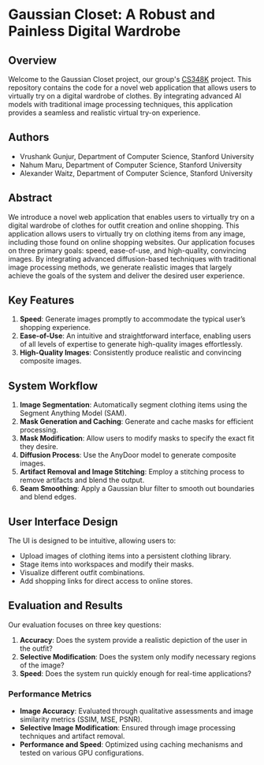 # Gaussian Closet: A Robust and Painless Digital Wardrobe

## Overview
Welcome to the Gaussian Closet project, our group's [CS348K](https://gfxcourses.stanford.edu/cs348k/spring24) project. This repository contains the code for a novel web application that allows users to virtually try on a digital wardrobe of clothes. By integrating advanced AI models with traditional image processing techniques, this application provides a seamless and realistic virtual try-on experience.

## Authors
- Vrushank Gunjur, Department of Computer Science, Stanford University
- Nahum Maru, Department of Computer Science, Stanford University
- Alexander Waitz, Department of Computer Science, Stanford University

## Abstract
We introduce a novel web application that enables users to virtually try on a digital wardrobe of clothes for outfit creation and online shopping. This application allows users to virtually try on clothing items from any image, including those found on online shopping websites. Our application focuses on three primary goals: speed, ease-of-use, and high-quality, convincing images. By integrating advanced diffusion-based techniques with traditional image processing methods, we generate realistic images that largely achieve the goals of the system and deliver the desired user experience.

## Key Features
1. **Speed**: Generate images promptly to accommodate the typical user’s shopping experience.
2. **Ease-of-Use**: An intuitive and straightforward interface, enabling users of all levels of expertise to generate high-quality images effortlessly.
3. **High-Quality Images**: Consistently produce realistic and convincing composite images.


## System Workflow
1. **Image Segmentation**: Automatically segment clothing items using the Segment Anything Model (SAM).
2. **Mask Generation and Caching**: Generate and cache masks for efficient processing.
3. **Mask Modification**: Allow users to modify masks to specify the exact fit they desire.
4. **Diffusion Process**: Use the AnyDoor model to generate composite images.
5. **Artifact Removal and Image Stitching**: Employ a stitching process to remove artifacts and blend the output.
6. **Seam Smoothing**: Apply a Gaussian blur filter to smooth out boundaries and blend edges.

## User Interface Design
The UI is designed to be intuitive, allowing users to:
- Upload images of clothing items into a persistent clothing library.
- Stage items into workspaces and modify their masks.
- Visualize different outfit combinations.
- Add shopping links for direct access to online stores.

## Evaluation and Results
Our evaluation focuses on three key questions:
1. **Accuracy**: Does the system provide a realistic depiction of the user in the outfit?
2. **Selective Modification**: Does the system only modify necessary regions of the image?
3. **Speed**: Does the system run quickly enough for real-time applications?

### Performance Metrics
- **Image Accuracy**: Evaluated through qualitative assessments and image similarity metrics (SSIM, MSE, PSNR).
- **Selective Image Modification**: Ensured through image processing techniques and artifact removal.
- **Performance and Speed**: Optimized using caching mechanisms and tested on various GPU configurations.
